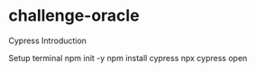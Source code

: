 # challenge-oracle
Cypress Introduction 

Setup terminal
npm init -y
npm install cypress
npx cypress open